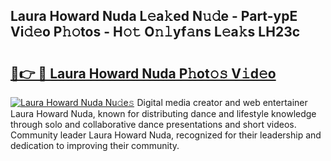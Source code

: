 ## Laura Howard Nuda L𝚎a𝚔ed N𝚞𝚍e - Part-ypE Vi𝚍𝚎o P𝚑𝚘tos - H𝚘𝚝 O𝚗𝚕yf𝚊ns L𝚎a𝚔s LH23c

# <h2><a href="http://kf9nool.oniu.top/?m=Laura+Howard+Nuda">🔗👉 🔴 Laura Howard Nuda P𝚑ot𝚘𝚜 V𝚒d𝚎o</a></h2>

[![Laura Howard Nuda Nu𝚍e𝚜](https://i.imgur.com/0qMVB7G.gif)](http://kf9nool.oniu.top/?m=Laura+Howard+Nuda)
Digital media creator and web entertainer Laura Howard Nuda, known for distributing dance and lifestyle knowledge through solo and collaborative dance presentations and short videos. Community leader Laura Howard Nuda, recognized for their leadership and dedication to improving their community.  
